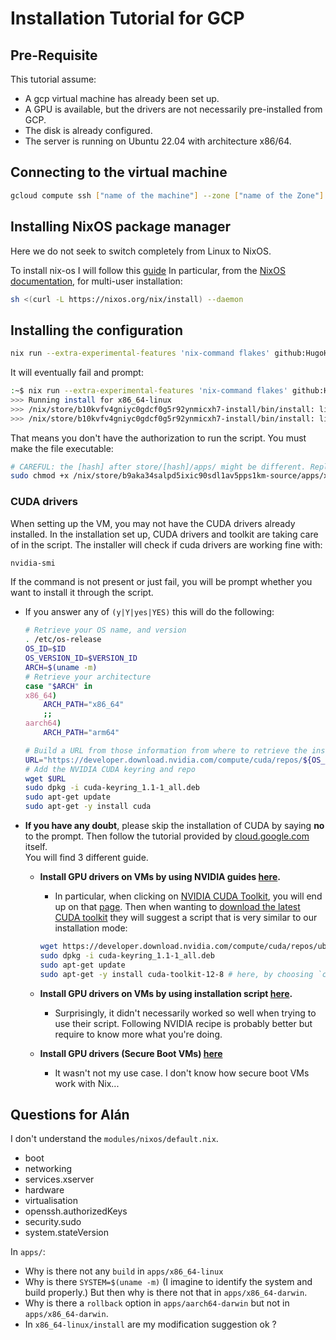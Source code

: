 # Installation Tutorial for GCP

## Pre-Requisite

This tutorial assume:

+ A gcp virtual machine has already been set up.
+ A GPU is available, but the drivers are not necessarily pre-installed from GCP.
+ The disk is already configured.
+ The server is running on Ubuntu 22.04 with architecture x86/64.

## Connecting to the virtual machine

```bash
gcloud compute ssh ["name of the machine"] --zone ["name of the Zone"] 
```

## Installing NixOS package manager

Here we do not seek to switch completely from Linux to NixOS.

To install nix-os I will follow this [guide](https://github.com/Evertras/simple-homemanager/blob/main/01-install.md)
In particular, from the [NixOS documentation](https://nixos.org/download/#nix-install-linux), for multi-user installation:

```bash
sh <(curl -L https://nixos.org/nix/install) --daemon
```

## Installing the configuration

```bash
nix run --extra-experimental-features 'nix-command flakes' github:HugoHakem/nix-os.config?ref=hh-virtual-machine#install
```

It will eventually fail and prompt:

```bash
:~$ nix run --extra-experimental-features 'nix-command flakes' github:HugoHakem/nix-os.config?ref=hh-virtual-machine#install
>>> Running install for x86_64-linux
>>> /nix/store/b10kvfv4gniyc0gdcf0g5r92ynmicxh7-install/bin/install: line 4: /nix/store/b9aka34salpd5ixic90sdl1av5pps1km-source/apps/x86_64-linux/install: Permission denied
>>> /nix/store/b10kvfv4gniyc0gdcf0g5r92ynmicxh7-install/bin/install: line 4: exec: /nix/store/b9aka34salpd5ixic90sdl1av5pps1km-source/apps/x86_64-linux/install: cannot execute: Permission denied
```

That means you don't have the authorization to run the script. You must make the file executable:

```bash
# CAREFUL: the [hash] after store/[hash]/apps/ might be different. Replace it by whatever fil you see. 
sudo chmod +x /nix/store/b9aka34salpd5ixic90sdl1av5pps1km-source/apps/x86_64-linux/install
```

### CUDA drivers

When setting up the VM, you may not have the CUDA drivers already installed. In the installation set up, CUDA drivers and toolkit are taking care of in the script. The installer will check if cuda drivers are working fine with:

```bash
nvidia-smi
```

If the command is not present or just fail, you will be prompt whether you want to install it through the script.

+ If you answer any of `(y|Y|yes|YES)` this will do the following:

    ```bash
    # Retrieve your OS name, and version
    . /etc/os-release
    OS_ID=$ID
    OS_VERSION_ID=$VERSION_ID
    ARCH=$(uname -m)
    # Retrieve your architecture
    case "$ARCH" in
    x86_64)
        ARCH_PATH="x86_64"
        ;;
    aarch64)
        ARCH_PATH="arm64"

    # Build a URL from those information from where to retrieve the installation kit in the NVIDIA archive
    URL="https://developer.download.nvidia.com/compute/cuda/repos/${OS_ID}${OS_VERSION_ID}/${ARCH_PATH}/cuda-keyring_1.1-1_all.deb"
    # Add the NVIDIA CUDA keyring and repo
    wget $URL
    sudo dpkg -i cuda-keyring_1.1-1_all.deb
    sudo apt-get update
    sudo apt-get -y install cuda
    ```

+ **If you have any doubt**, please skip the installation of CUDA by saying **no** to the prompt.
    Then follow the tutorial provided by [cloud.google.com](https://cloud.google.com/compute/docs/gpus/install-drivers-gpu) itself.  
    You will find 3 different guide.

  + **Install GPU drivers on VMs by using NVIDIA guides [here](https://cloud.google.com/compute/docs/gpus/install-drivers-gpu#no-secure-boot).**
    + In particular, when clicking on [NVIDIA CUDA Toolkit](https://developer.nvidia.com/cuda-toolkit-archive), you will end up on that [page](https://developer.nvidia.com/cuda-toolkit-archive). Then when wanting to [download the latest CUDA toolkit](https://developer.nvidia.com/cuda-downloads) they will suggest a script that is very similar to our installation mode:

    ```bash
    wget https://developer.download.nvidia.com/compute/cuda/repos/ubuntu2204/x86_64/cuda-keyring_1.1-1_all.deb
    sudo dpkg -i cuda-keyring_1.1-1_all.deb
    sudo apt-get update
    sudo apt-get -y install cuda-toolkit-12-8 # here, by choosing `cuda` instead of `cuda-toolkit-12-8` it install both toolit and drivers
    ```

  + **Install GPU drivers on VMs by using installation script [here](https://cloud.google.com/compute/docs/gpus/install-drivers-gpu#install-script).**
    + Surprisingly, it didn't necessarily worked so well when trying to use their script. Following NVIDIA recipe is probably better but require to know more what you're doing.

  + **Install GPU drivers (Secure Boot VMs) [here](https://cloud.google.com/compute/docs/gpus/install-drivers-gpu#secure-boot)**
    + It wasn't not my use case. I don't know how secure boot VMs work with Nix...

## Questions for Alán

I don't understand the `modules/nixos/default.nix`.

+ boot
+ networking
+ services.xserver
+ hardware
+ virtualisation
+ openssh.authorizedKeys
+ security.sudo
+ system.stateVersion

In `apps/`:

+ Why is there not any `build` in `apps/x86_64-linux`
+ Why is there `SYSTEM=$(uname -m)` (I imagine to identify the system and build properly.) But then why is there not that in `apps/x86_64-darwin`.
+ Why is there a `rollback` option in `apps/aarch64-darwin` but not in `apps/x86_64-darwin`.
+ In `x86_64-linux/install` are my modification suggestion ok ?

